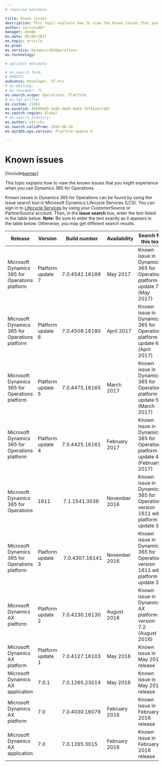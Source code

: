 ```yaml
---
# required metadata

title: Known issues
description: This topic explains how to view the known issues that you might experience when you use Dynamics 365 for Operations.
author: sericks007
manager: AnnBe
ms.date: 05/09/2017
ms.topic: article
ms.prod: 
ms.service: Dynamics365Operations
ms.technology: 

# optional metadata

# ms.search.form: 
# ROBOTS: 
audience: Developer, IT Pro
# ms.devlang: 
# ms.reviewer: 71
ms.search.scope: Operations, Platform
# ms.tgt_pltfrm: 
ms.custom: 21861
ms.assetid: 45699dd5-5e95-484b-8eb9-7bf32a4cf487
ms.search.region: Global
# ms.search.industry: 
ms.author: sericks
ms.search.validFrom: 2016-08-30
ms.dyn365.ops.version: Platform update 6

---
```


# Known issues

[!include[banner](../includes/banner.md)]


This topic explains how to view the known issues that you might experience when you use Dynamics 365 for Operations.

Known issues in Dynamics 365 for Operations can be found by using the Issue search tool in Microsoft Dynamics Lifecycle Services (LCS). You can sign in to [Lifecycle Services](https://lcs.dynamics.com/) by using your CustomerSource or PartnerSource account. Then, in the **Issue search** box, enter the text listed in the table below. **Note:** Be sure to enter the text exactly as it appears in the table below. Otherwise, you may get different search results.

| **Release**                                    | **Version**       | **Build number** | **Availability** | **Search for this text**                                                       |
|------------------------------------------------|-------------------|------------------|------------------|--------------------------------------------------------------------------------|
| Microsoft Dynamics 365 for Operations platform | Platform update 7 | 7.0.4542.16189               | May 2017    | Known issue in Dynamics 365 for Operations platform update 7 (May 2017)   |
| Microsoft Dynamics 365 for Operations platform | Platform update 6 | 7.0.4509.16180               | April 2017    | Known issue in Dynamics 365 for Operations platform update 6 (April 2017)   |
| Microsoft Dynamics 365 for Operations platform | Platform update 5 | 7.0.4475.16165   | March 2017    | Known issue in Dynamics 365 for Operations platform update 5 (March 2017)   |
| Microsoft Dynamics 365 for Operations platform | Platform update 4 | 7.0.4425.16161   | February 2017    | Known issue in Dynamics 365 for Operations platform update 4 (February 2017)   |
| Microsoft Dynamics 365 for Operations          | 1611              |  7.1.1541.3036   | November 2016    | Known issue in Dynamics 365 for Operations version 1611 with platform update 3 |
| Microsoft Dynamics 365 for Operations platform | Platform update 3 |  7.0.4307.16141  | November 2016    | Known issue in Dynamics 365 for Operations version 1611 with platform update 3 |
| Microsoft Dynamics AX platform                 | Platform update 2 | 7.0.4230.16130   | August 2016      | Known issue in Dynamics AX platform version 7.2 (August 2016)                  |
| Microsoft Dynamics AX platform                 | Platform update 1 | 7.0.4127.16103   | May 2016         | Known issue in May 2016 release                                                |
| Microsoft Dynamics AX application              | 7.0.1             | 7.0.1265.23014   | May 2016         | Known issue in May 2016 release                                                |
| Microsoft Dynamics AX platform                 | 7.0               | 7.0.4030.16079   | February 2016    | Known issue in February 2016 release                                           |
| Microsoft Dynamics AX application              | 7.0               | 7.0.1265.3015    | February 2016    | Known issue in February 2016 release                                           |

 



